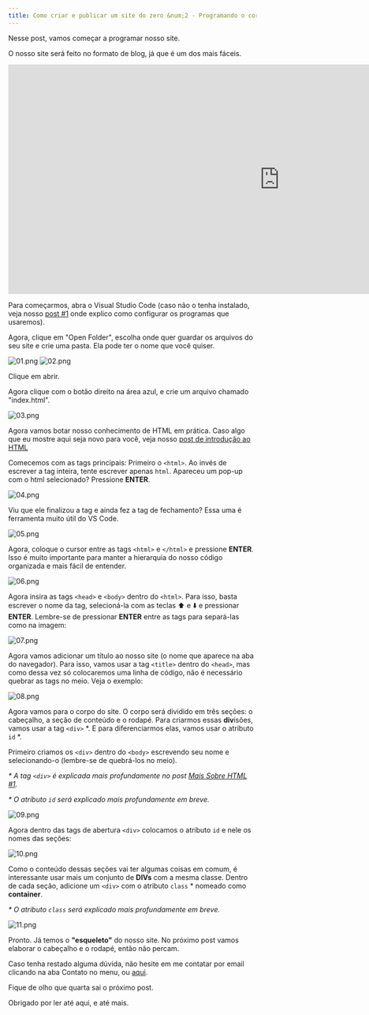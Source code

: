 ```yaml
---
title: Como criar e publicar um site do zero &num;2 - Programando o corpo do nosso site
---
```

Nesse post, vamos começar a programar nosso site.

O nosso site será feito no formato de blog, já que é um dos mais fáceis.

<!--more-->

<iframe src="https://www.youtube.com/embed/G7JSG9ijoNw" width="1100" height="465" frameborder="0" allowfullscreen></iframe>

Para começarmos, abra o Visual Studio Code (caso não o tenha instalado, veja nosso [post #1](https://heitormvl.github.io/easycoding/blog/2020/08/07/como-criar-site-do-zero-pt*/) onde explico como configurar os programas que usaremos).

Agora, clique em "Open Folder", escolha onde quer guardar os arquivos do seu site e crie uma pasta. Ela pode ter o nome que você quiser.

![01.png](https://heitormvl.github.io/easycoding/images/ccsz2/01.png)
![02.png](https://heitormvl.github.io/easycoding/images/ccsz2/02.png)

Clique em abrir.

Agora clique com o botão direito na área azul, e crie um arquivo chamado "index.html".

![03.png](https://heitormvl.github.io/easycoding/images/ccsz2/03.png)

Agora vamos botar nosso conhecimento de HTML em prática. Caso algo que eu mostre aqui seja novo para você, veja nosso [post de introdução ao HTML](https://heitormvl.github.io/easycoding/blog/2020/08/05/introducao-ao-html/)

Comecemos com as tags principais:
Primeiro o `<html>`.
Ao invés de escrever a tag inteira, tente escrever apenas `html`. Apareceu um pop-up com o html selecionado? Pressione **ENTER**.

![04.png](https://heitormvl.github.io/easycoding/images/ccsz2/04.png)
 
Viu que ele finalizou a tag e ainda fez a tag de fechamento? Essa uma é ferramenta muito útil do VS Code.

![05.png](https://heitormvl.github.io/easycoding/images/ccsz2/05.png)

Agora, coloque o cursor entre as tags `<html>` e `</html>` e pressione **ENTER**. Isso é muito importante para manter a hierarquia do nosso código organizada e mais fácil de entender.

![06.png](https://heitormvl.github.io/easycoding/images/ccsz2/06.png)

Agora insira as tags `<head>` e `<body>` dentro do `<html>`. Para isso, basta escrever o nome da tag, selecioná-la com as teclas ⬆️ e ⬇️ e pressionar **ENTER**.
Lembre-se de pressionar **ENTER** entre as tags para separá-las como na imagem:

![07.png](https://heitormvl.github.io/easycoding/images/ccsz2/07.png)

Agora vamos adicionar um título ao nosso site (o nome que aparece na aba do navegador). Para isso, vamos usar a tag `<title>` dentro do `<head>`, mas como dessa vez só colocaremos uma linha de código, não é necessário quebrar as tags no meio. Veja o exemplo:

![08.png](https://heitormvl.github.io/easycoding/images/ccsz2/08.png)

Agora vamos para o corpo do site.
O corpo será dividido em três seções: o cabeçalho, a seção de conteúdo e o rodapé.
Para criarmos essas **div**isões, vamos usar a tag `<div>` \*. E para diferenciarmos elas, vamos usar o atributo `id` \*.

Primeiro criamos os `<div>` dentro do `<body>` escrevendo seu nome e selecionando-o (lembre-se de quebrá-los no meio).

*\* A tag `<div>` é explicada mais profundamente no post [Mais Sobre HTML #1](https://heitormvl.github.io/easycoding/blog/2020/08/11/mais-sobre-html-pt1/).*

*\* O atributo `id` será explicado mais profundamente em breve.*

![09.png](https://heitormvl.github.io/easycoding/images/ccsz2/09.png)

Agora dentro das tags de abertura `<div>` colocamos o atributo `id` e nele os nomes das seções:

![10.png](https://heitormvl.github.io/easycoding/images/ccsz2/10.png)

Como o conteúdo dessas seções vai ter algumas coisas em comum, é interessante usar mais um conjunto de **DIVs** com a mesma classe.
Dentro de cada seção, adicione um `<div>` com o atributo `class` \* nomeado como **container**.

*\* O atributo `class` será explicado mais profundamente em breve.*

![11.png](https://heitormvl.github.io/easycoding/images/ccsz2/11.png)

Pronto. Já temos o **"esqueleto"** do nosso site. No próximo post vamos elaborar o cabeçalho e o rodapé, então não percam.

Caso tenha restado alguma dúvida, não hesite em me contatar por email clicando na aba Contato no menu, ou <a href="mailto:easycoding.contato@gmail.com">aqui</a>.

Fique de olho que quarta sai o próximo post.

Obrigado por ler até aqui, e até mais.